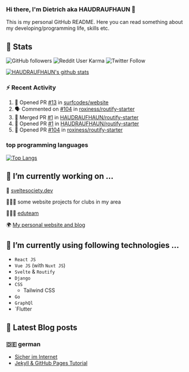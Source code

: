 ### Hi there, I'm Dietrich aka HAUDRAUFHAUN 👋

This is my personal GitHub README. Here you can read something about my developing/programming life, skills etc.

<!--
**HAUDRAUFHAUN/HAUDRAUFHAUN** is a ✨ _special_ ✨ repository because its `README.md` (this file) appears on your GitHub profile.

Here are some ideas to get you started:

- 🔭 I’m currently working on ...
- 🌱 I’m currently learning ...
- 👯 I’m looking to collaborate on ...
- 🤔 I’m looking for help with ...
- 💬 Ask me about ...
- 📫 How to reach me: ...
- 😄 Pronouns: ...
- ⚡ Fun fact: ...
-->

## :rocket: Stats

 ![GitHub followers](https://img.shields.io/github/followers/HAUDRAUFHAUN?label=GitHub-Followers&logo=GitHub&style=for-the-badge) ![Reddit User Karma](https://img.shields.io/reddit/user-karma/combined/haudraufhaun?logo=reddit&style=for-the-badge) ![Twitter Follow](https://img.shields.io/twitter/follow/haudraufhaun1?color=%231da1f2&logo=twitter&logoColor=%231da1f2&style=for-the-badge)
  
[![HAUDRAUFHAUN's github stats](https://github-readme-stats.vercel.app/api?username=HAUDRAUFHAUN&show_icons=true&theme=vue-dark&hide_border=true)](https://github.com/anuraghazra/github-readme-stats)

### ⚡ Recent Activity

<!--START_SECTION:activity-->
1. 💪 Opened PR [#13](https://github.com/surfcodes/website/pull/13) in [surfcodes/website](https://github.com/surfcodes/website)
2. 🗣 Commented on [#104](https://github.com/roxiness/routify-starter/issues/104) in [roxiness/routify-starter](https://github.com/roxiness/routify-starter)
3. 🎉 Merged PR [#1](https://github.com/HAUDRAUFHAUN/routify-starter/pull/1) in [HAUDRAUFHAUN/routify-starter](https://github.com/HAUDRAUFHAUN/routify-starter)
4. 💪 Opened PR [#1](https://github.com/HAUDRAUFHAUN/routify-starter/pull/1) in [HAUDRAUFHAUN/routify-starter](https://github.com/HAUDRAUFHAUN/routify-starter)
5. 💪 Opened PR [#104](https://github.com/roxiness/routify-starter/pull/104) in [roxiness/routify-starter](https://github.com/roxiness/routify-starter)
<!--END_SECTION:activity-->

### top programming languages
[![Top Langs](https://github-readme-stats.vercel.app/api/top-langs/?username=HAUDRAUFHAUN&theme=vue-dark&hide_border=true)](https://github.com/anuraghazra/github-readme-stats)

## 🔭 I’m currently working on ...

🎩 [sveltesociety.dev](https://sveltesociety.dev)

👨🏻‍💼 some website projects for clubs in my area

👨🏻‍🏫 <a href="https://github.com/HAUDRAUFHAUN/eduteam">eduteam</a>

🌍 <a href="https://haudraufhauns.vercel.app/">My personal website and blog</a>


## 🌱 I’m currently using following technologies ...

- `React JS` 
- `Vue JS` (with `Nuxt JS`)
- `Svelte` & `Routify`
- `Django`
- `CSS`
  - Tailwind CSS
- `Go`
- `GraphQl`
- `Flutter

## 📕 Latest Blog posts 

### 🇩🇪 german

<!-- BLOG-POST-LIST:START -->
- [Sicher im Internet](https://haudraufhauns.vercel.app/blog/sicher-im-internet)
- [Jekyll &amp; GitHub Pages Tutorial](https://haudraufhauns.vercel.app/blog/jekyll-tutorial/)

